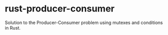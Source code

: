 # rust-producer-consumer

Solution to the Producer-Consumer problem using mutexes and conditions in Rust.
